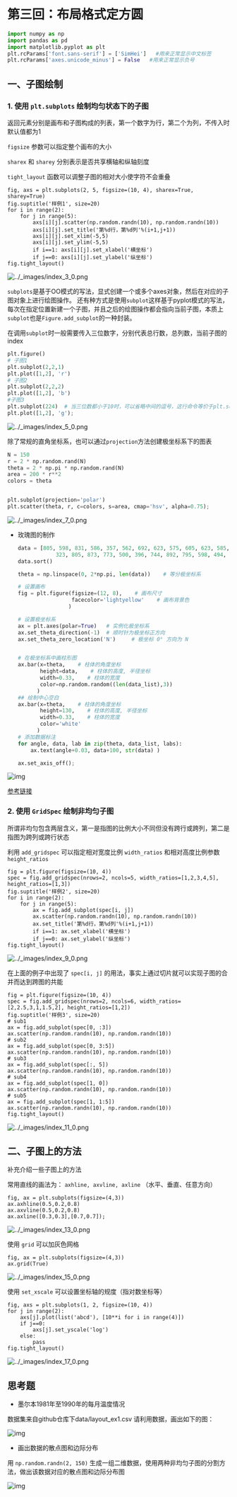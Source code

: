 # 第三回：布局格式定方圆

```python
import numpy as np
import pandas as pd
import matplotlib.pyplot as plt
plt.rcParams['font.sans-serif'] = ['SimHei']   #用来正常显示中文标签
plt.rcParams['axes.unicode_minus'] = False   #用来正常显示负号
```

## 一、子图绘制

### 1. 使用 `plt.subplots` 绘制均匀状态下的子图

返回元素分别是画布和子图构成的列表，第一个数字为行，第二个为列，不传入时默认值都为1

`figsize` 参数可以指定整个画布的大小

`sharex` 和 `sharey` 分别表示是否共享横轴和纵轴刻度

`tight_layout` 函数可以调整子图的相对大小使字符不会重叠

```
fig, axs = plt.subplots(2, 5, figsize=(10, 4), sharex=True, sharey=True)
fig.suptitle('样例1', size=20)
for i in range(2):
    for j in range(5):
        axs[i][j].scatter(np.random.randn(10), np.random.randn(10))
        axs[i][j].set_title('第%d行，第%d列'%(i+1,j+1))
        axs[i][j].set_xlim(-5,5)
        axs[i][j].set_ylim(-5,5)
        if i==1: axs[i][j].set_xlabel('横坐标')
        if j==0: axs[i][j].set_ylabel('纵坐标')
fig.tight_layout()
```

![../_images/index_3_0.png](../images/ch3.assets/index_3_0.png)

`subplots`是基于OO模式的写法，显式创建一个或多个axes对象，然后在对应的子图对象上进行绘图操作。
还有种方式是使用`subplot`这样基于pyplot模式的写法，每次在指定位置新建一个子图，并且之后的绘图操作都会指向当前子图，本质上`subplot`也是`Figure.add_subplot`的一种封装。

在调用`subplot`时一般需要传入三位数字，分别代表总行数，总列数，当前子图的index

```python
plt.figure()
# 子图1
plt.subplot(2,2,1) 
plt.plot([1,2], 'r')
# 子图2
plt.subplot(2,2,2)
plt.plot([1,2], 'b')
#子图3
plt.subplot(224)  # 当三位数都小于10时，可以省略中间的逗号，这行命令等价于plt.subplot(2,2,4) 
plt.plot([1,2], 'g');
```

![../_images/index_5_0.png](../images/ch3.assets/index_5_0.png)

除了常规的直角坐标系，也可以通过`projection`方法创建极坐标系下的图表

```python
N = 150
r = 2 * np.random.rand(N)
theta = 2 * np.pi * np.random.rand(N)
area = 200 * r**2
colors = theta


plt.subplot(projection='polar')
plt.scatter(theta, r, c=colors, s=area, cmap='hsv', alpha=0.75);
```

![../_images/index_7_0.png](../images/ch3.assets/index_7_0.png)

- 玫瑰图的制作

  ```python
  data = [805, 598, 831, 586, 357, 562, 692, 623, 575, 605, 623, 585, 573,
              323, 805, 873, 773, 500, 396, 744, 892, 795, 598, 494, 469, 373]
  data.sort()
  
  theta = np.linspace(0, 2*np.pi, len(data))    # 等分极坐标系
  
  # 设置画布
  fig = plt.figure(figsize=(12, 8),    # 画布尺寸
                   facecolor='lightyellow'    # 画布背景色
                  )
  
  # 设置极坐标系
  ax = plt.axes(polar=True)   # 实例化极坐标系
  ax.set_theta_direction(-1)  # 顺时针为极坐标正方向
  ax.set_theta_zero_location('N')     # 极坐标 0° 方向为 N
  
  
  # 在极坐标系中画柱形图
  ax.bar(x=theta,    # 柱体的角度坐标
         height=data,    # 柱体的高度, 半径坐标
         width=0.33,    # 柱体的宽度
         color=np.random.random((len(data_list),3))
        )
  ## 绘制中心空白
  ax.bar(x=theta,    # 柱体的角度坐标
         height=130,    # 柱体的高度, 半径坐标
         width=0.33,    # 柱体的宽度
         color='white'
        )
  # 添加数据标注
  for angle, data, lab in zip(theta, data_list, labs):
      ax.text(angle+0.03, data+100, str(data) ) 
  
  ax.set_axis_off();
  ```

  

![img](../images/ch3.assets/1857668-20200614151901464-1100976526.png)

[参考链接](https://www.cnblogs.com/shanger/p/13124962.html)



### 2. 使用 `GridSpec` 绘制非均匀子图

所谓非均匀包含两层含义，第一是指图的比例大小不同但没有跨行或跨列，第二是指图为跨列或跨行状态

利用 `add_gridspec` 可以指定相对宽度比例 `width_ratios` 和相对高度比例参数 `height_ratios`

```
fig = plt.figure(figsize=(10, 4))
spec = fig.add_gridspec(nrows=2, ncols=5, width_ratios=[1,2,3,4,5], height_ratios=[1,3])
fig.suptitle('样例2', size=20)
for i in range(2):
    for j in range(5):
        ax = fig.add_subplot(spec[i, j])
        ax.scatter(np.random.randn(10), np.random.randn(10))
        ax.set_title('第%d行，第%d列'%(i+1,j+1))
        if i==1: ax.set_xlabel('横坐标')
        if j==0: ax.set_ylabel('纵坐标')
fig.tight_layout()
```

![../_images/index_9_0.png](../images/ch3.assets/index_9_0.png)





在上面的例子中出现了 `spec[i, j]` 的用法，事实上通过切片就可以实现子图的合并而达到跨图的共能

```
fig = plt.figure(figsize=(10, 4))
spec = fig.add_gridspec(nrows=2, ncols=6, width_ratios=[2,2.5,3,1,1.5,2], height_ratios=[1,2])
fig.suptitle('样例3', size=20)
# sub1
ax = fig.add_subplot(spec[0, :3])
ax.scatter(np.random.randn(10), np.random.randn(10))
# sub2
ax = fig.add_subplot(spec[0, 3:5])
ax.scatter(np.random.randn(10), np.random.randn(10))
# sub3
ax = fig.add_subplot(spec[:, 5])
ax.scatter(np.random.randn(10), np.random.randn(10))
# sub4
ax = fig.add_subplot(spec[1, 0])
ax.scatter(np.random.randn(10), np.random.randn(10))
# sub5
ax = fig.add_subplot(spec[1, 1:5])
ax.scatter(np.random.randn(10), np.random.randn(10))
fig.tight_layout()
```

![../_images/index_11_0.png](../images/ch3.assets/index_11_0.png)





## 二、子图上的方法

补充介绍一些子图上的方法

常用直线的画法为： `axhline, axvline, axline` （水平、垂直、任意方向）

```
fig, ax = plt.subplots(figsize=(4,3))
ax.axhline(0.5,0.2,0.8)
ax.axvline(0.5,0.2,0.8)
ax.axline([0.3,0.3],[0.7,0.7]);
```

![../_images/index_13_0.png](../images/ch3.assets/index_13_0.png)





使用 `grid` 可以加灰色网格

```
fig, ax = plt.subplots(figsize=(4,3))
ax.grid(True)
```

![../_images/index_15_0.png](../images/ch3.assets/index_15_0.png)





使用 `set_xscale` 可以设置坐标轴的规度（指对数坐标等）

```
fig, axs = plt.subplots(1, 2, figsize=(10, 4))
for j in range(2):
    axs[j].plot(list('abcd'), [10**i for i in range(4)])
    if j==0:
        axs[j].set_yscale('log')
    else:
        pass
fig.tight_layout()
```

![../_images/index_17_0.png](../images/ch3.assets/index_17_0.png)





## 思考题

- 墨尔本1981年至1990年的每月温度情况

数据集来自github仓库下data/layout_ex1.csv
请利用数据，画出如下的图：

![img](../images/ch3.assets/BwvCse.png)

- 画出数据的散点图和边际分布

用 `np.random.randn(2, 150)` 生成一组二维数据，使用两种非均匀子图的分割方法，做出该数据对应的散点图和边际分布图

![img](../images/ch3.assets/B0pEnS.png)

